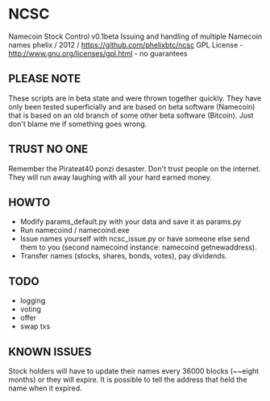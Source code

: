 NCSC
====

Namecoin Stock Control v0.1beta
Issuing and handling of multiple Namecoin names
phelix / 2012 / https://github.com/phelixbtc/ncsc
GPL License - http://www.gnu.org/licenses/gpl.html - no guarantees

PLEASE NOTE
-----------

These scripts are in beta state and were thrown together quickly. They have only been tested superficially and are based on beta software (Namecoin) that is based on an old branch of some other beta software (Bitcoin). Just don't blame me if something goes wrong.

TRUST NO ONE
------------

Remember the Pirateat40 ponzi desaster. Don't trust people on the internet. They will run away laughing with all your hard earned money.

HOWTO
-----

* Modify params_default.py with your data and save it as params.py
* Run namecoind / namecoind.exe
* Issue names yourself with ncsc_issue.py or have someone else send them to you (second namecoind instance: namecoind getnewaddress).
* Transfer names (stocks, shares, bonds, votes), pay dividends.

TODO
----

* logging
* voting
* offer
* swap txs

KNOWN ISSUES
------------

Stock holders will have to update their names every 36000 blocks (~~eight months) or they will expire. It is possible to tell the address that held the name when it expired.
